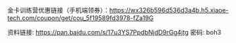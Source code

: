 金卡训练营优惠链接（手机端领券）：https://wx326b596d536d3a4b.h5.xiaoe-tech.com/coupon/get/cou_5f19589fd3978-fZa19G

资料链接: https://pan.baidu.com/s/17u3YS7PpdbNjdD9rGg4jtg  密码: boh3

